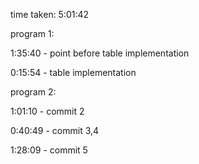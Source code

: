 time taken: 5:01:42

program 1:

1:35:40 - point before table implementation

0:15:54 - table implementation

program 2:

1:01:10 - commit 2

0:40:49 - commit 3,4

1:28:09 - commit 5